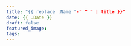 ```yaml
---
title: "{{ replace .Name "-" " " | title }}"
date: {{ .Date }}
draft: false
featured_image:
tags: 
---
```

